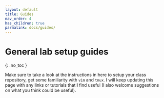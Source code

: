 ```yaml
---
layout: default
title: Guides
nav_order: 4
has_children: true
parmalink: docs/guides/
---
```


# General lab setup guides
{: .no_toc }

Make sure to take a look at the instructions in here to setup your class
repository, get some familiarity with `vim` and `tmux`. I will keep updating
this page with any links or tutorials that I find useful (I also welcome
suggestions on what you think could be useful).

